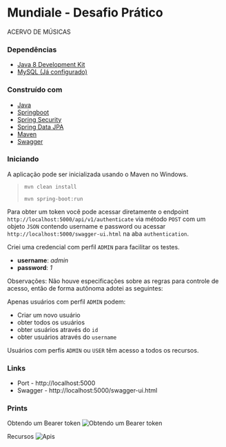 # Mundiale - Desafio Prático
ACERVO DE MÚSICAS

### Dependências
 - [Java 8 Development Kit](    https://www.oracle.com/java/technologies/javase-jdk8-downloads.html)
 - [MySQL (Já configurado)](https://www.mysql.com/)

### Construído com
 - [Java](https://www.oracle.com/java/technologies/javase-jdk8-downloads.html)
 - [Springboot](https://spring.io/projects/spring-boot)
 - [Spring Security](https://spring.io/projects/spring-security)
 - [Spring Data JPA](https://spring.io/projects/spring-data-jpa)
 - [Maven](https://maven.apache.org)
 - [Swagger](https://swagger.io)
 
 
### Iniciando
A aplicação pode ser inicializada usando o Maven no Windows.

> `mvn clean install`
>
> `mvn spring-boot:run`

Para obter um token você pode acessar diretamente o endpoint `http://localhost:5000/api/v1/authenticate` via método `POST` com um objeto `JSON` contendo username e password ou acessar `http://localhost:5000/swagger-ui.html` na aba `authentication`.

Criei uma credencial com perfil `ADMIN` para facilitar os testes.

 - **username**: _admin_ 
 - **password**: _1_

Observações: Não houve especificações sobre as regras para controle de acesso, então de forma autônoma adotei as seguintes:

Apenas usuários com perfil `ADMIN` podem:
 - Criar um novo usuário
 - obter todos os usuários
 - obter usuários através do `id`
 - obter usuários através do `username`

Usuários com perfis `ADMIN` ou `USER` têm acesso a todos os recursos.
 
 
### Links
 - Port - http://localhost:5000
 - Swagger - http://localhost:5000/swagger-ui.html
 
 ### Prints
Obtendo um Bearer token
![Obtendo um Bearer token](https://i.ibb.co/XLvbvgS/mundialechallenge-obtaining-token.png)

Recursos
![Apis](https://i.ibb.co/s15809p/mundialechallenge-resources.png)
